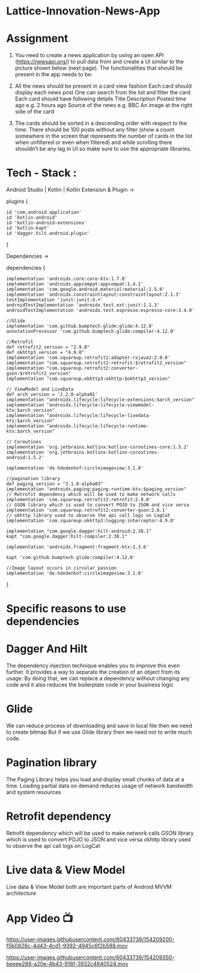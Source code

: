 # Lattice-Innovation-News-App
# Assignment
1. You need to create a news application by using an open API (https://newsapi.org/) to pull data from and create a UI similar to the picture shown below (next page). The functionalities that should be present in the app needs to be:

2. All the news should be present in a card view fashion
Each card should display each news post
One can search from the list and filter the card
Each card should have following details
Title
Description
Posted time ago e.g. 2 hours ago
Source of the news e.g. BBC
An image at the right side of the card

3. The cards should be sorted in a descending order with respect to the time. There should be 100 posts without any filter (show a count somewhere in the screen that represents the number of cards in the list when unfiltered or even when filtered)  and while scrolling there shouldn’t be any lag in UI so make sure to use the appropriate libraries.

# Tech - Stack :
Android Studio | Kotlin | Kotlin Extension & Plugin ->


plugins {

    id 'com.android.application'
    id 'kotlin-android'
    id 'kotlin-android-extensions'
    id 'kotlin-kapt'
    id 'dagger.hilt.android.plugin'

}

Dependencies -> 

dependencies {

    implementation 'androidx.core:core-ktx:1.7.0'
    implementation 'androidx.appcompat:appcompat:1.4.1'
    implementation 'com.google.android.material:material:1.5.0'
    implementation 'androidx.constraintlayout:constraintlayout:2.1.3'
    testImplementation 'junit:junit:4.+'
    androidTestImplementation 'androidx.test.ext:junit:1.1.3'
    androidTestImplementation 'androidx.test.espresso:espresso-core:3.4.0'

    //Glide
    implementation 'com.github.bumptech.glide:glide:4.12.0'
    annotationProcessor 'com.github.bumptech.glide:compiler:4.12.0'

    //Retrofit
    def retrofit2_version = "2.9.0"
    def okhttp3_version = "4.9.0"
    implementation 'com.squareup.retrofit2:adapter-rxjava2:2.9.0'
    implementation "com.squareup.retrofit2:retrofit:$retrofit2_version"
    implementation "com.squareup.retrofit2:converter-gson:$retrofit2_version"
    implementation "com.squareup.okhttp3:okhttp:$okhttp3_version"

    // ViewModel and LiveData
    def arch_version = '2.2.0-alpha01'
    implementation "androidx.lifecycle:lifecycle-extensions:$arch_version"
    implementation "androidx.lifecycle:lifecycle-viewmodel-ktx:$arch_version"
    implementation "androidx.lifecycle:lifecycle-livedata-ktx:$arch_version"
    implementation "androidx.lifecycle:lifecycle-runtime-ktx:$arch_version"

    // Coroutines
    implementation 'org.jetbrains.kotlinx:kotlinx-coroutines-core:1.5.2'
    implementation 'org.jetbrains.kotlinx:kotlinx-coroutines-android:1.5.2'

    implementation 'de.hdodenhof:circleimageview:3.1.0'

    //pagination library
    def paging_version = "3.1.0-alpha03"
    implementation "androidx.paging:paging-runtime-ktx:$paging_version"
    // Retrofit dependency which will be used to make network calls
    implementation 'com.squareup.retrofit2:retrofit:2.9.0'
    // GSON library which is used to convert POJO to JSON and vice versa
    implementation 'com.squareup.retrofit2:converter-gson:2.6.1'
    // okhttp library used to observe the api call logs on LogCat
    implementation 'com.squareup.okhttp3:logging-interceptor:4.9.0'

    implementation "com.google.dagger:hilt-android:2.38.1"
    kapt "com.google.dagger:hilt-compiler:2.38.1"

    implementation 'androidx.fragment:fragment-ktx:1.3.6'

    kapt 'com.github.bumptech.glide:compiler:4.12.0'

    //Image layout occurs in circular passion
    implementation 'de.hdodenhof:circleimageview:3.1.0'

}

# Specific reasons to use dependencies
# Dagger And Hilt
The dependency injection technique enables you to improve this even further. It provides a way to separate the creation of an object from its usage.
By doing that, we can replace a dependency without changing any code and it also reduces the boilerplate code in your business logic
    
# Glide 
We can reduce process of downloading and save in local file then we need to create bitmap
But if we use Glide library then we need not to write much code.

# Pagination library
The Paging Library helps you load and display small chunks of data at a time. Loading partial data on demand reduces usage of network bandwidth and system resources

# Retrofit dependency
Retrofit dependency which will be used to make network calls
GSON library which is used to convert POJO to JSON and vice versa
okhttp library used to observe the api call logs on LogCat

# Live data & View Model
Live data & View Model both are important parts of Android MVVM architecture

# App Video  📺

https://user-images.githubusercontent.com/60433739/154209200-f5b0828c-4d43-4cd1-9392-4945c6f2b588.mov


https://user-images.githubusercontent.com/60433739/154209350-beeee288-a20e-4b43-918f-3932c4840524.mov









